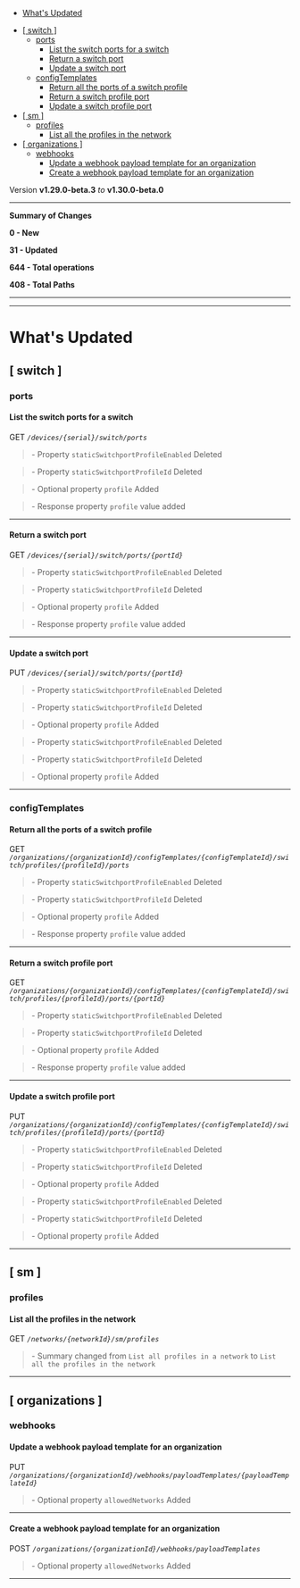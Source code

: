  - [What's Updated](#whats-updated)
  * [\[ switch \]](#-switch-)
    + [ports](#ports)
      - [List the switch ports for a switch](#list-the-switch-ports-for-a-switch)
      - [Return a switch port](#return-a-switch-port)
      - [Update a switch port](#update-a-switch-port)
    + [configTemplates](#configtemplates)
      - [Return all the ports of a switch profile](#return-all-the-ports-of-a-switch-profile)
      - [Return a switch profile port](#return-a-switch-profile-port)
      - [Update a switch profile port](#update-a-switch-profile-port)
  * [\[ sm \]](#-sm-)
    + [profiles](#profiles)
      - [List all the profiles in the network](#list-all-the-profiles-in-the-network)
  * [\[ organizations \]](#-organizations-)
    + [webhooks](#webhooks)
      - [Update a webhook payload template for an organization](#update-a-webhook-payload-template-for-an-organization)
      - [Create a webhook payload template for an organization](#create-a-webhook-payload-template-for-an-organization)
 
Version **v1.29.0-beta.3** _to_ **v1.30.0-beta.0**

* * *

**Summary of Changes**

**0 - New**

**31 - Updated**

**644 - Total operations**

**408 - Total Paths**

* * *

* * *

What's Updated
==============

\[ switch \]
------------

### ports

#### List the switch ports for a switch

GET _`/devices/{serial}/switch/ports`_

> \- Property `staticSwitchportProfileEnabled` Deleted

> \- Property `staticSwitchportProfileId` Deleted

> \- Optional property `profile` Added

> \- Response property `profile` value added

* * *

#### Return a switch port

GET _`/devices/{serial}/switch/ports/{portId}`_

> \- Property `staticSwitchportProfileEnabled` Deleted

> \- Property `staticSwitchportProfileId` Deleted

> \- Optional property `profile` Added

> \- Response property `profile` value added

* * *

#### Update a switch port

PUT _`/devices/{serial}/switch/ports/{portId}`_

> \- Property `staticSwitchportProfileEnabled` Deleted

> \- Property `staticSwitchportProfileId` Deleted

> \- Optional property `profile` Added

> \- Property `staticSwitchportProfileEnabled` Deleted

> \- Property `staticSwitchportProfileId` Deleted

> \- Optional property `profile` Added

* * *

### configTemplates

#### Return all the ports of a switch profile

GET _`/organizations/{organizationId}/configTemplates/{configTemplateId}/switch/profiles/{profileId}/ports`_

> \- Property `staticSwitchportProfileEnabled` Deleted

> \- Property `staticSwitchportProfileId` Deleted

> \- Optional property `profile` Added

> \- Response property `profile` value added

* * *

#### Return a switch profile port

GET _`/organizations/{organizationId}/configTemplates/{configTemplateId}/switch/profiles/{profileId}/ports/{portId}`_

> \- Property `staticSwitchportProfileEnabled` Deleted

> \- Property `staticSwitchportProfileId` Deleted

> \- Optional property `profile` Added

> \- Response property `profile` value added

* * *

#### Update a switch profile port

PUT _`/organizations/{organizationId}/configTemplates/{configTemplateId}/switch/profiles/{profileId}/ports/{portId}`_

> \- Property `staticSwitchportProfileEnabled` Deleted

> \- Property `staticSwitchportProfileId` Deleted

> \- Optional property `profile` Added

> \- Property `staticSwitchportProfileEnabled` Deleted

> \- Property `staticSwitchportProfileId` Deleted

> \- Optional property `profile` Added

* * *

\[ sm \]
--------

### profiles

#### List all the profiles in the network

GET _`/networks/{networkId}/sm/profiles`_

> \- Summary changed from `List all profiles in a network` to `List all the profiles in the network`

* * *

\[ organizations \]
-------------------

### webhooks

#### Update a webhook payload template for an organization

PUT _`/organizations/{organizationId}/webhooks/payloadTemplates/{payloadTemplateId}`_

> \- Optional property `allowedNetworks` Added

* * *

#### Create a webhook payload template for an organization

POST _`/organizations/{organizationId}/webhooks/payloadTemplates`_

> \- Optional property `allowedNetworks` Added

* * *